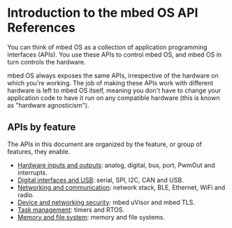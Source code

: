 # Introduction to the mbed OS API References

You can think of mbed OS as a collection of application programming interfaces (APIs). You use these APIs to control mbed OS, and mbed OS in turn controls the hardware.

mbed OS always exposes the same APIs, irrespective of the hardware on which you're working. The job of making these APIs work with different hardware is left to mbed OS itself, meaning you don't have to change your application code to have it run on any compatible hardware (this is known as "hardware agnosticism").

## APIs by feature

The APIs in this document are organized by the feature, or group of features, they enable.

* [Hardware inputs and outputs](APIs/io/inputs_outputs.md): analog, digital, bus, port, PwmOut and interrupts.
* [Digital interfaces and USB](APIs/interfaces/interfaces.md): serial, SPI, I2C, CAN and USB.
* [Networking and communication](APIs/communication/communication.md): network stack, BLE, Ethernet, WiFi and radio. 
* [Device and networking security](APIs/security/security.md): mbed uVisor and mbed TLS.
* [Task management](APIs/tasks/tasks.md): timers and RTOS.
* [Memory and file system](APIs/memory_files/memory_files.md): memory and file systems.
